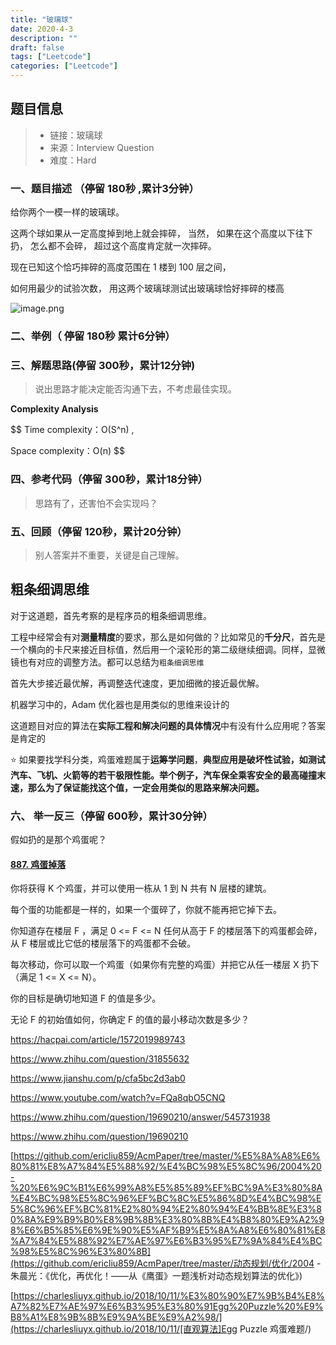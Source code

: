 ```yaml
---
title: "玻璃球"
date: 2020-4-3
description: ""
draft: false
tags: ["Leetcode"]
categories: ["Leetcode"]
---
```




## 题目信息

> - 链接：玻璃球
> - 来源：Interview Question
> - 难度：Hard

### 一、**题目描述** （停留 180秒 ,累计3分钟）



给你两个一模一样的玻璃球。

 这两个球如果从一定高度掉到地上就会摔碎， 当然， 如果在这个高度以下往下扔， 怎么都不会碎， 超过这个高度肯定就一次摔碎。

现在已知这个恰巧摔碎的高度范围在 1 楼到 100 层之间，

 如何用最少的试验次数， 用这两个玻璃球测试出玻璃球恰好摔碎的楼高

![image.png](https://i.loli.net/2020/04/04/gmVuqTnYlZrxXEC.png)

### 二、举例（ 停留 180秒 累计6分钟）









### 三、**解题思路**(停留 300秒，累计12分钟)

> 说出思路才能决定能否沟通下去，不考虑最佳实现。

  





**Complexity Analysis**

$$
Time complexity：O(S^n) ,  

Space complexity：O(n)
$$


### 四、**参考代码**（停留 300秒，累计18分钟）

> 思路有了，还害怕不会实现吗？















### 五、回顾（停留 120秒，累计20分钟）

> 别人答案并不重要，关键是自己理解。

## **粗条细调思维**

对于这道题，首先考察的是程序员的粗条细调思维。

工程中经常会有对**测量精度**的要求，那么是如何做的？比如常见的**千分尺**，首先是一个横向的卡尺来接近目标值，然后用一个滚轮形的第二级继续细调。同样，显微镜也有对应的调整方法。都可以总结为`粗条细调思维`

首先大步接近最优解，再调整迭代速度，更加细微的接近最优解。

机器学习中的，Adam 优化器也是用类似的思维来设计的

这道题目对应的算法在**实际工程和解决问题的具体情况**中有没有什么应用呢？答案是肯定的

⭐️ 如果要找学科分类，鸡蛋难题属于**运筹学问题**，**典型应用是破坏性试验，如测试汽车、飞机、火箭等的若干极限性能。举个例子，汽车保全乘客安全的最高碰撞末速，那么为了保证能找这个值，一定会用类似的思路来解决问题。**



### 六、  举一反三（停留 600秒，累计30分钟）

假如扔的是那个鸡蛋呢？

#### [887. 鸡蛋掉落](https://leetcode-cn.com/problems/super-egg-drop/)

你将获得 K 个鸡蛋，并可以使用一栋从 1 到 N  共有 N 层楼的建筑。

每个蛋的功能都是一样的，如果一个蛋碎了，你就不能再把它掉下去。

你知道存在楼层 F ，满足 0 <= F <= N 任何从高于 F 的楼层落下的鸡蛋都会碎，从 F 楼层或比它低的楼层落下的鸡蛋都不会破。

每次移动，你可以取一个鸡蛋（如果你有完整的鸡蛋）并把它从任一楼层 X 扔下（满足 1 <= X <= N）。

你的目标是确切地知道 F 的值是多少。

无论 F 的初始值如何，你确定 F 的值的最小移动次数是多少？



https://hacpai.com/article/1572019989743

https://www.zhihu.com/question/31855632

https://www.jianshu.com/p/cfa5bc2d3ab0

https://www.youtube.com/watch?v=FQa8qbO5CNQ

https://www.zhihu.com/question/19690210/answer/545731938

https://www.zhihu.com/question/19690210

[https://github.com/ericliu859/AcmPaper/tree/master/%E5%8A%A8%E6%80%81%E8%A7%84%E5%88%92/%E4%BC%98%E5%8C%96/2004%20-%20%E6%9C%B1%E6%99%A8%E5%85%89%EF%BC%9A%E3%80%8A%E4%BC%98%E5%8C%96%EF%BC%8C%E5%86%8D%E4%BC%98%E5%8C%96%EF%BC%81%E2%80%94%E2%80%94%E4%BB%8E%E3%80%8A%E9%B9%B0%E8%9B%8B%E3%80%8B%E4%B8%80%E9%A2%98%E6%B5%85%E6%9E%90%E5%AF%B9%E5%8A%A8%E6%80%81%E8%A7%84%E5%88%92%E7%AE%97%E6%B3%95%E7%9A%84%E4%BC%98%E5%8C%96%E3%80%8B](https://github.com/ericliu859/AcmPaper/tree/master/动态规划/优化/2004 - 朱晨光：《优化，再优化！——从《鹰蛋》一题浅析对动态规划算法的优化》)

[https://charlesliuyx.github.io/2018/10/11/%E3%80%90%E7%9B%B4%E8%A7%82%E7%AE%97%E6%B3%95%E3%80%91Egg%20Puzzle%20%E9%B8%A1%E8%9B%8B%E9%9A%BE%E9%A2%98/](https://charlesliuyx.github.io/2018/10/11/[直观算法]Egg Puzzle 鸡蛋难题/)